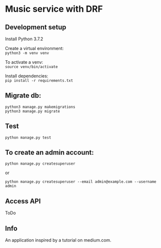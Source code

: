 # Music service with DRF

## Development setup
Install Python 3.7.2

Create a virtual environment: <br/>
`python3 -m venv venv`

To activate a venv: <br/>
`source venv/bin/activate`

Install dependencies: <br/>
`pip install -r requirements.txt`

## Migrate db:
`python3 manage.py makemigrations` <br>
`python3 manage.py migrate`

## Test

`python manage.py test`

## To create an admin account:

`python manage.py createsuperuser`

or

`python manage.py createsuperuser --email admin@example.com --username admin`

## Access API

ToDo

## Info

An application inspired by a tutorial on medium.com.